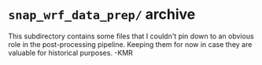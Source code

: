 # `snap_wrf_data_prep/` archive

This subdirectory contains some files that I couldn't pin down to an obvious role in the post-processing pipeline. Keeping them for now in case they are valuable for historical purposes. -KMR
